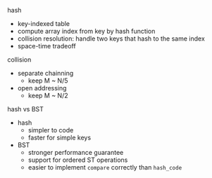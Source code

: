 hash
- key-indexed table
- compute array index from key by hash function
- collision resolution: handle two keys that hash to the same index
- space-time tradeoff

collision
- separate chainning
    - keep M ~ N/5
- open addressing
    - keep M ~ N/2

hash vs BST
- hash
    - simpler to code
    - faster for simple keys
- BST
    - stronger performance guarantee
    - support for ordered ST operations
    - easier to implement `compare` correctly than `hash_code`
